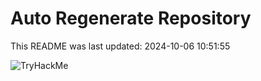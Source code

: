 # Auto Regenerate Repository

This README was last updated: 2024-10-06 10:51:55

 ![TryHackMe](https://tryhackme.com/badge/533634)